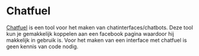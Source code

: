 <h1>Chatfuel</h1>
<p><a href='http://chatfuel.com'>Chatfuel</a> is een tool voor het maken van chatinterfaces/chatbots. Deze tool kun je gemakkelijk koppelen aan een facebook pagina waardoor hij makkelijk in gebruik is. Voor het maken van een interface met chatfuel is geen kennis van code nodig.</p>
